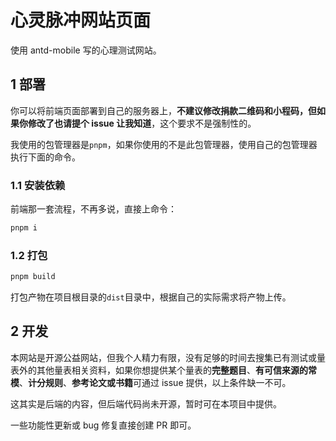 # 心灵脉冲网站页面

使用 antd-mobile 写的心理测试网站。

## 1 部署

你可以将前端页面部署到自己的服务器上，**不建议修改捐款二维码和小程码，但如果你修改了也请提个 issue 让我知道**，这个要求不是强制性的。

我使用的包管理器是`pnpm`，如果你使用的不是此包管理器，使用自己的包管理器执行下面的命令。

### 1.1 安装依赖

前端那一套流程，不再多说，直接上命令：

```bash
pnpm i
```

### 1.2 打包

```bash
pnpm build
```

打包产物在项目根目录的`dist`目录中，根据自己的实际需求将产物上传。

## 2 开发

本网站是开源公益网站，但我个人精力有限，没有足够的时间去搜集已有测试或量表外的其他量表相关资料，如果你想提供某个量表的**完整题目**、**有可信来源的常模**、**计分规则**、**参考论文或书籍**可通过 issue 提供，以上条件缺一不可。

这其实是后端的内容，但后端代码尚未开源，暂时可在本项目中提供。

一些功能性更新或 bug 修复直接创建 PR 即可。
